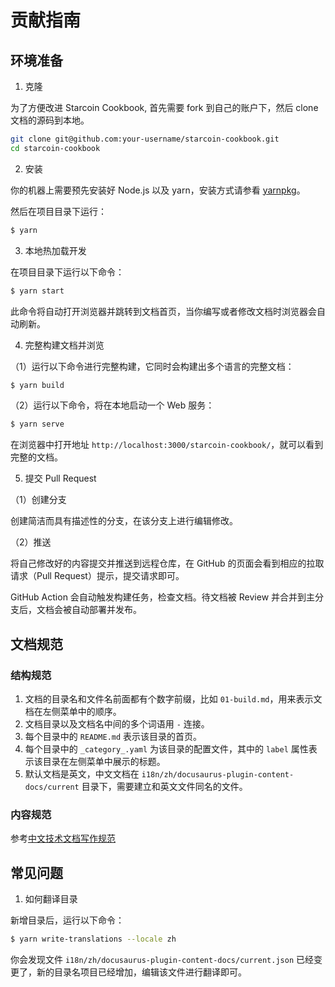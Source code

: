 # 贡献指南

## 环境准备

1. 克隆

为了方便改进 Starcoin Cookbook, 首先需要 fork 到自己的账户下，然后 clone 文档的源码到本地。

```bash
git clone git@github.com:your-username/starcoin-cookbook.git
cd starcoin-cookbook
```

2. 安装

你的机器上需要预先安装好 Node.js 以及 yarn，安装方式请参看 [yarnpkg](https://yarnpkg.com/getting-started/install)。

然后在项目目录下运行：

```bash
$ yarn
```

3. 本地热加载开发

在项目目录下运行以下命令：

```bash
$ yarn start
```

此命令将自动打开浏览器并跳转到文档首页，当你编写或者修改文档时浏览器会自动刷新。

4. 完整构建文档并浏览

（1）运行以下命令进行完整构建，它同时会构建出多个语言的完整文档：

```bash
$ yarn build
```

（2）运行以下命令，将在本地启动一个 Web 服务：

```bash
$ yarn serve 
```

在浏览器中打开地址 `http://localhost:3000/starcoin-cookbook/`，就可以看到完整的文档。

5. 提交 Pull Request

（1）创建分支

创建简洁而具有描述性的分支，在该分支上进行编辑修改。

（2）推送

将自己修改好的内容提交并推送到远程仓库，在 GitHub 的页面会看到相应的拉取请求（Pull Request）提示，提交请求即可。

GitHub Action 会自动触发构建任务，检查文档。待文档被 Review 并合并到主分支后，文档会被自动部署并发布。

## 文档规范

### 结构规范

1. 文档的目录名和文件名前面都有个数字前缀，比如 `01-build.md`，用来表示文档在左侧菜单中的顺序。
2. 文档目录以及文档名中间的多个词语用 `-` 连接。
3. 每个目录中的 `README.md` 表示该目录的首页。
4. 每个目录中的 `_category_.yaml` 为该目录的配置文件，其中的 `label` 属性表示该目录在左侧菜单中展示的标题。
5. 默认文档是英文，中文文档在 `i18n/zh/docusaurus-plugin-content-docs/current` 目录下，需要建立和英文文件同名的文件。

### 内容规范

参考[中文技术文档写作规范](https://github.com/ruanyf/document-style-guide)

## 常见问题

1. 如何翻译目录

新增目录后，运行以下命令：

```bash
$ yarn write-translations --locale zh
```

你会发现文件 `i18n/zh/docusaurus-plugin-content-docs/current.json` 已经变更了，新的目录名项目已经增加，编辑该文件进行翻译即可。
